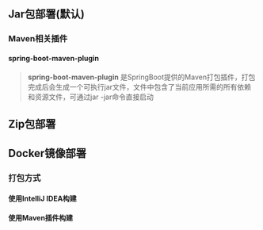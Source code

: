 ## Jar包部署(默认)
### Maven相关插件
#### spring-boot-maven-plugin
> **spring-boot-maven-plugin**
> 是SpringBoot提供的Maven打包插件，打包完成后会生成一个可执行jar文件，文件中包含了当前应用所需的所有依赖和资源文件，可通过jar -jar命令直接启动

## Zip包部署

## Docker镜像部署

### 打包方式

#### 使用IntelliJ IDEA构建

#### 使用Maven插件构建